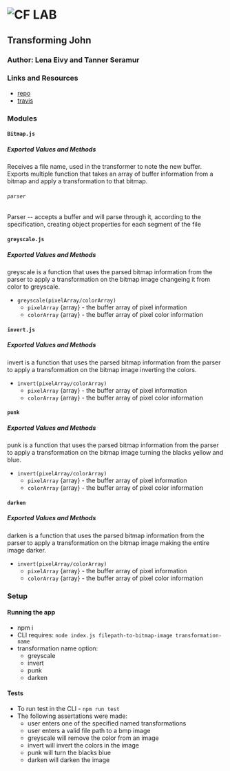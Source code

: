 ![CF](http://i.imgur.com/7v5ASc8.png) LAB
=================================================

## Transforming John

### Author: Lena Eivy and Tanner Seramur

### Links and Resources
* [repo](https://github.com/codefellows-seattle-javascript-401d28/05-project)
* [travis](http://xyz.com)

### Modules
#### `Bitmap.js`
##### Exported Values and Methods
Receives a file name, used in the transformer to note the new buffer. Exports multiple function that takes an array of buffer information from a bitmap and apply a transformation to that bitmap.

###### `parser`
Parser -- accepts a buffer and will parse through it, according to the specification, creating object properties for each segment of the file


#### `greyscale.js`
##### Exported Values and Methods
greyscale is a function that uses the parsed bitmap information from the parser to apply a transformation on the bitmap image changeing it from color to greyscale.

- `greyscale(pixelArray/colorArray)`
  - `pixelArray` {array} - the buffer array of pixel information
  - `colorArray` {array} - the buffer array of pixel color information

#### `invert.js`
##### Exported Values and Methods
invert is a function that uses the parsed bitmap information from the parser to apply a transformation on the bitmap image inverting the colors.

- `invert(pixelArray/colorArray)`
  - `pixelArray` {array} - the buffer array of pixel information
  - `colorArray` {array} - the buffer array of pixel color information


#### `punk`
##### Exported Values and Methods
punk is a function that uses the parsed bitmap information from the parser to apply a transformation on the bitmap image turning the blacks yellow and blue.

- `invert(pixelArray/colorArray)`
  - `pixelArray` {array} - the buffer array of pixel information
  - `colorArray` {array} - the buffer array of pixel color information

#### `darken`
##### Exported Values and Methods
darken is a function that uses the parsed bitmap information from the parser to apply a transformation on the bitmap image making the entire image darker.

- `invert(pixelArray/colorArray)`
  - `pixelArray` {array} - the buffer array of pixel information
  - `colorArray` {array} - the buffer array of pixel color information

### Setup

#### Running the app
* npm i
* CLI requires: `node index.js filepath-to-bitmap-image transformation-name`
* transformation name option:
  - greyscale
  - invert
  - punk
  - darken


#### Tests
* To run test in the CLI - `npm run test`
* The following assertations were made:
  * user enters one of the specified named transformations
  * user enters a valid file path to a bmp image
  * greyscale will remove the color from an image
  * invert will invert the colors in the image
  * punk will turn the blacks blue
  * darken will darken the image

